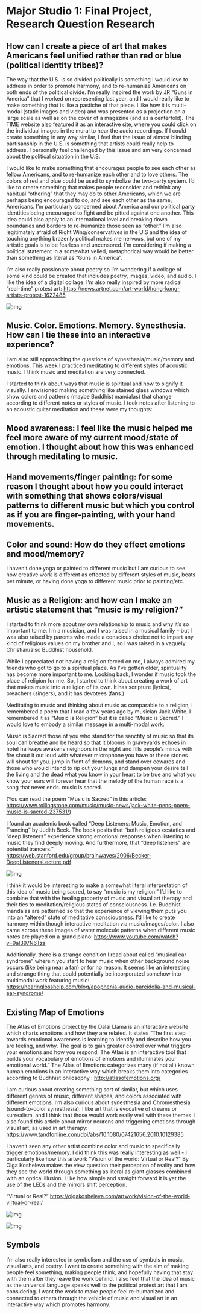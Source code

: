 
# Major Studio 1: Final Project, Research Question Research


## How can I create a piece of art that makes Americans feel unified rather than red or blue (political identity tribes)? 

The way that the U.S. is so divided politically is something I would love to address in order to promote harmony, and to re-humanize Americans on both ends of the political divide. I’m really inspired the work by JR “Guns in America” that I worked on representing last year, and I would really like to make something that is like a pastiche of that piece. I like how it is multi-modal (static images and video) and was presented as a projection on a large scale as well as on the cover of a magazine (and as a centerfold).  The TIME website also featured it as an interactive site, where you could click on the individual images in the mural to hear the audio recordings.  If I could create something in any way similar, I feel that the issue of almost blinding partisanship in the U.S. is something that artists could really help to address. I personally feel challenged by this issue and am very concerned about the political situation in the U.S.

I would like to make something that encourages people to see each other as fellow Americans, and to re-humanize each other and to love others.  The colors of red and blue could be used to symbolize the two-party system. I’d like to create something that makes people reconsider and rethink any habitual “othering” that they may do to other Americans, which we are perhaps being encouraged to do, and see each other as the same, Americans. I’m particularly concerned about America and our political party identities being encouraged to fight and be pitted against one another. This idea could also apply to an international level and breaking down boundaries and borders to re-humanize those seen as “other.” I’m also legitimately afraid of Right Wing/conservatives in the U.S and the idea of touching anything brazenly political makes me nervous, but one of my artistic goals is to be fearless and uncensored. I’m considering if making a political statement in a somewhat veiled, metaphorical way would be better than something as literal as “Guns in America”.

I’m also really passionate about poetry so I’m wondering if a collage of some kind could be created that includes poetry, images, video, and audio. I like the idea of a digital collage. I’m also really inspired by more radical “real-time” protest art: https://news.artnet.com/art-world/hong-kong-artists-protest-1622485


![img](img/handpainted.jpeg)

## Music. Color. Emotions. Memory. Synesthesia. How can I tie these into an interactive experience? 
I am also still approaching the questions of synesthesia/music/memory and emotions. This week I practiced meditating to different styles of acoustic music. I think music and meditation are very connected.

I started to think about ways that music is spiritual and how to signify it visually. I envisioned making something like stained glass windows which show colors and patterns (maybe Buddhist mandalas) that change according to different notes or styles of music. I took notes after listening to an acoustic guitar meditation and these were my thoughts:

## Mood awareness: I feel like the music helped me feel more aware of my current mood/state of emotion. I thought about how this was enhanced through meditating to music.

## Hand movements/finger painting: for some reason I thought about how you could interact with something that shows colors/visual patterns to different music but which you control as if you are finger-painting, with your hand movements.

## Color and sound: How do they effect emotions and mood/memory?

I haven’t done yoga or painted to different music but I am curious to see how creative work is different as effected by different styles of music, beats per minute, or having done yoga to different music prior to painting/etc.

## Music as a Religion: and how can I make an artistic statement that “music is my religion?” 
I started to think more about my own relationship to music and why it’s so important to me. I’m a musician, and I was raised in a musical family – but I was also raised by parents who made a conscious choice not to impart any kind of religious values on my brother and I, so I was raised in a vaguely Christian/also Buddhist household.

While I appreciated not having a religion forced on me, I always admired my friends who got to go to a spiritual place. As I’ve gotten older, spirituality has become more important to me. Looking back, I wonder if music took the place of religion for me. So, I started to think about creating a work of art that makes music into a religion of its own. It has scripture (lyrics), preachers (singers), and it has devotees (fans.)

Meditating to music and thinking about music as comparable to a religion, I remembered a poem that I read a few years ago by musician Jack White. I remembered it as “Music is Religion” but it is called “Music is Sacred.” I would love to embody a similar message in a multi-modal work.

Music is Sacred
those of you who stand for the sanctity of music
so that its soul can breathe
and be heard
so that it blooms in graveyards
echoes in hotel hallways
awakens neighbors in the night
and fills people’s minds with fire
shout it out loud with whatever microphone you have
or these stones will shout for you.
jump in front of demons,
and stand over cowards and those who would intend
to rip out your lungs and dampen your desire
tell the living and the dead
what you know in your heart to be true
and what you know your ears
will forever hear
that the melody of the human race
is a song that never ends.
music is sacred.

(You can read the poem “Music is Sacred” in this article: https://www.rollingstone.com/music/music-news/jack-white-pens-poem-music-is-sacred-237531/)

I found an academic book called “Deep Listeners: Music, Emotion, and Trancing” by Judith Beck. The book posits that “both religious ecstatics and “deep listeners” experience strong emotional responses when listening to music they find deeply moving. And furthermore, that “deep listeners” are potential trancers.”  https://web.stanford.edu/group/brainwaves/2006/Becker-DeepListenersLecture.pdf

![img](img/PianoNotesinaBowlofWater.jpeg)

I think it would be interesting to make a somewhat literal interpretation of this idea of music being sacred, to say “music is my religion.” I’d like to combine that with the healing property of music and visual art therapy and their ties to meditation/religious states of consciousness. I.e. Buddhist mandalas are patterned so that the experience of viewing them puts you into an “altered” state of meditative consciousness. I’d like to create harmony within though interactive meditation via music/images/color.  I also came across these images of water molecule patterns when different music notes are played on a grand piano: https://www.youtube.com/watch?v=9al397N6Tzs

Additionally, there is a strange condition I read about called “musical ear syndrome” wherein you start to hear music when other background noise occurs (like being near a fan) or for no reason. It seems like an interesting and strange thing that could potentially be incorporated somehow into multimodal work featuring music: https://hearinglosshelp.com/blog/apophenia-audio-pareidolia-and-musical-ear-syndrome/

## Existing Map of Emotions 

The Atlas of Emotions project by the Dalai Llama is an interactive website which charts emotions and how they are related. It states “The first step towards emotional awareness is learning to identify and describe how you are feeling, and why.  The goal is to gain greater control over what triggers your emotions and how you respond. The Atlas is an interactive tool that builds your vocabulary of emotions of emotions and illuminates your emotional world.” The Atlas of Emotions categorizes many (if not all) known human emotions in an interactive way which breaks them into categories according to Budhhist philosophy : http://atlasofemotions.org/

I am curious about creating something sort of similar, but which uses different genres of music, different shapes, and colors associated with different emotions. I’m also curious about synesthesia and Chromesthesia (sound-to-color synesthesia). I like art that is evocative of dreams or surrealism, and I think that those would work really well with these themes.
I also found this article about mirror neurons and triggering emotions through visual art, as used in art therapy: https://www.tandfonline.com/doi/abs/10.1080/07421656.2010.10129385

I haven’t seen any other artist combine color and music to specifically trigger emotions/memory. I did think this was really interesting as well -
I particularly like how this artwork “Vision of the world: Virtual or Real?” By Olga Kosheleva makes the view question their perception of reality and how they see the world through something as literal as giant glasses combined with an optical illusion. I like how simple and straight forward it is yet the use of the LEDs and the mirrors shift perception.

“Virtual or Real?” 
https://olgakosheleva.com/artwork/vision-of-the-world-virtual-or-real/

![img](img/virtualorreal.jpeg)

![img](img/virtualorreal2.jpeg)


## Symbols

I’m also really interested in symbolism and the use of symbols in music, visual arts, and poetry.
I want to create something with the aim of making people feel something, making people think, and hopefully having that stay with them after they leave the work behind. I also feel that the idea of music as the universal language speaks well to the political protest art that I am considering. I want the work to make people feel re-humanized and connected to others through the vehicle of music and visual art in an interactive way which promotes harmony.


